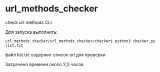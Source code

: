 # url_methods_checker
check url methods CLI

Для запуска выполнить:
```
url_methods_checker/url_methods_checker/checker$ python3 checker.py list.txt
```
файл list.txt содержит список url для проверки

Затрачено времени около 2,5 часов.